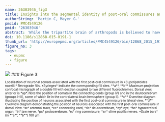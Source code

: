```yaml
---
name: 26303946_fig3
title: Insights into the segmental identity of post-oral commissures and pharyngeal nerves in Onychophora based on retrograde fills.
authorString: 'Martin C, Mayer G.'
pmcid: PMC4549126
pmid: '26303946'
abstract: 'While the tripartite brain of arthropods is believed to have evolved by a fusion of initially separate ganglia, the evolutionary origin of the bipartite brain of onychophorans-one of the closest arthropod relatives-remains obscure. Clarifying the segmental identity of post-oral commissures and pharyngeal nerves might provide useful insights into the evolution of the onychophoran brain. We therefore performed retrograde fills of these commissures and nerves in the onychophoran Euperipatoides rowelli.Our fills of the anterior and posterior pharyngeal nerves revealed groups of somata that are mainly associated with the deutocerebrum. This resembles the innervation pattern of other feeding structures in Onychophora, including the jaws and several lip papillae surrounding the mouth. Our fills of post-oral commissures in E. rowelli revealed a graded arrangement of anteriorly shifted somata associated with post-oral commissures #1 to #5. The number of deutocerebral somata associated with each commissure decreases posteriorly, i.e., commissure #1 shows the highest and commissure #5 the lowest numbers of associated somata, whereas none of the subsequent median commissures, beginning with commissure #6, shows somata located in the deutocerebrum.Based on the graded and shifted arrangement of somata associated with the anteriormost post-oral commissures, we suggest that the onychophoran brain, which is a bipartite syncerebrum, might have evolved by a successive anterior/anterodorsal migration of neurons towards the protocerebrum in the last onychophoran ancestor. This implies that the composite brain of onychophorans and the compound brain of arthropods might have independent evolutionary origins, as in contrast to arthropods the onychophoran syncerebrum is unlikely to have evolved by a fusion of initially separate ganglia.'
doi: 10.1186/s12868-015-0191-1
thumb_url: 'http://europepmc.org/articles/PMC4549126/bin/12868_2015_191_Fig3_HTML.gif'
figure_no: 3
tags:
  - eupmc
  - figure
---
```

<img src='http://europepmc.org/articles/PMC4549126/bin/12868_2015_191_Fig3_HTML.jpg' style='max-height: 300px'>
### Figure 3
<p style='font-size: 10px;'>Localization of neuronal somata associated with the first post-oral commissure in *Euperipatoides rowelli.* Retrograde fills. *Syringes* indicate the corresponding fill sites. **a**, **b** Maximum projection confocal micrograph of a double fill with dextran coupled to two different fluorochromes. Dorsal view, anterior is *up*. Note the position of somata in the connecting cords (group IV) and in the deutocerebrum (groups I–III), some of which lie in the contralateral brain hemisphere (group II). **c** Overview diagram illustrating the position of neurons associated with the first post-oral commissure in lateral view. **d** Overview diagram demonstrating the position of neurons associated with the first post-oral commissure in dorsal view. *at* antennal tract, *cc* connecting cord, *dc* deutocerebrum, *ey* eye, *ho* hypocerebral organ, *jn* jaw nerve, *pc* protocerebrum, *rc* ring commissure, *sn* slime papilla nerves. *Scale bars* (in **a**, **b**) 100&nbsp;µm</p>